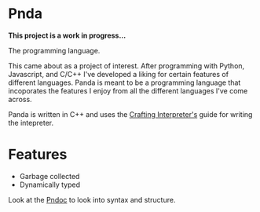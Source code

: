 # Pnda

**This project is a work in progress...**

The programming language. 

This came about as a project of interest. After programming with Python, Javascript, and C/C++ I've developed a liking for certain features of different languages. Panda is meant to be a programming language that incoporates the features I enjoy from all the different languages I've come across.

Panda is written in C++ and uses the [Crafting Interpreter's](https://craftingintepreters.com) guide for writing the intepreter. 

# Features

- Garbage collected
- Dynamically typed

Look at the [Pndoc](/doc/pndoc.md) to look into syntax and structure.

